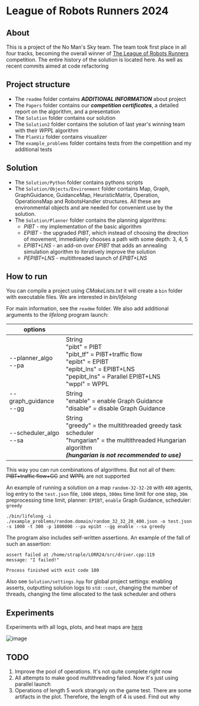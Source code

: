 # League of Robots Runners 2024

## About
This is a project of the No Man's Sky team. The team took first place in all four tracks, becoming the overall winner of [The League of Robots Runners](http://www.leagueofrobotrunners.org/) competition. The entire history of the solution is located here. As well as recent commits aimed at code refactoring

## Project structure

* The `readme` folder contains ***ADDITIONAL INFORMATION*** about project
* The `Papers` folder contains our ***competition certificates***, a detailed report on the algorithm, and a presentation
* The `Solution` folder contains our solution
* The `Solution2` folder contains the solution of last year's winning team with their *WPPL* algorithm
* The `PlanViz` folder contains visualizer
* The `example_problems` folder contains tests from the competition and my additional tests

## Solution

* The `Solution/Python` folder contains pythons scripts
* The `Solution/Objects/Environment` folder contains Map, Graph, GraphGuidance, GuidanceMap, HeuristicMatrix, Operation, OperationsMap and RobotsHandler structures. All these are environmental objects and are needed for convenient use by the solution. 
* The `Solution/Planner` folder contains the planning algorithms: 
  - *PIBT* - my implementation of the basic algorithm
  - *EPIBT* - the upgraded *PIBT*, which instead of choosing the direction of movement, immediately chooses a path with some depth: 3, 4, 5
  - *EPIBT+LNS* - an add-on over *EPIBT* that adds an annealing simulation algorithm to iteratively improve the solution
  - *PEPIBT+LNS* - multithreaded launch of *EPIBT+LNS*

## How to run

You can compile a project using *CMakeLists.txt* it will create a `bin` folder with executable files. We are interested in *bin/lifelong*

For main information, see the `readme` folder. We also add additional arguments to the *lifelong* program launch:

| options                        |                                                                                                                                                                                      |
|--------------------------------|--------------------------------------------------------------------------------------------------------------------------------------------------------------------------------------|
| --planner_algo <br /> --pa     | String <br /> "pibt" = PIBT <br /> "pibt_tf" = PIBT+traffic flow <br /> "epibt" = EPIBT <br /> "epibt_lns" = EPIBT+LNS <br /> "pepibt_lns" = Parallel EPIBT+LNS <br /> "wppl" = WPPL |
| --graph_guidance <br /> --gg   | String <br /> "enable" = enable Graph Guidance <br /> "disable" = disable Graph Guidance                                                                                             |
| --scheduler_algo <br /> --sa   | String <br /> "greedy" = the multithreaded greedy task scheduler <br /> "hungarian" = the multithreaded Hungarian algorithm <br /> ***(hungarian is not recommended to use)***                     |

This way you can run combinations of algorithms. But not all of them: ~~PIBT+traffic flow+GG~~ and ~~WPPL~~ are not supported


An example of running a solution on a map `random-32-32-20` with `400` agents, log entry to the `test.json` file, `1000` steps, `300ms` time limit for one step, `30m` preprocessing time limit, planner: `EPIBT`, `enable` Graph Guidance, scheduler: `greedy`
```
./bin/lifelong -i ./example_problems/random.domain/random_32_32_20_400.json -o test.json -s 1000 -t 300 -p 1800000 --pa epibt --gg enable --sa greedy
```

The program also includes self-written assertions. An example of the fall of such an assertion:
```
assert failed at /home/straple/LORR24/src/driver.cpp:119
message: "I failed!"

Process finished with exit code 100
```

Also see `Solution/settings.hpp` for global project settings: enabling asserts, outputting solution logs to `std::cout`, changing the number of threads, changing the time allocated to the task scheduler and others

## Experiments

Experiments with all logs, plots, and heat maps are [here](https://github.com/Straple/LORR24_experiments)

![image](https://github.com/user-attachments/assets/b13368eb-dae7-4a36-8319-805637963a84)

## TODO
1) Improve the pool of operations. It's not quite complete right now
2) All attempts to make good multithreading failed. Now it's just using parallel launch
3) Operations of length 5 work strangely on the game test. There are some artifacts in the plot. Therefore, the length of 4 is used. Find out why
